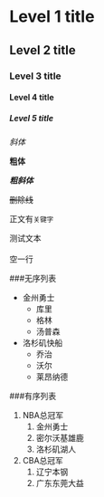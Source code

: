 # Level 1 title
## Level 2 title
### Level 3 title
#### Level 4 title
##### Level 5 title

*斜体*

**粗体**

***粗斜体***

~~删除线~~

正文有`关键字`

测试文本<br><br>空一行


###无序列表
* 金州勇士
   * 库里
   * 格林
   * 汤普森
* 洛杉矶快船
   * 乔治
   * 沃尔
   * 莱昂纳德


###有序列表
1. NBA总冠军
   1. 金州勇士
   2. 密尔沃基雄鹿
   3. 洛杉矶湖人
2. CBA总冠军
   1. 辽宁本钢
   2. 广东东莞大益
